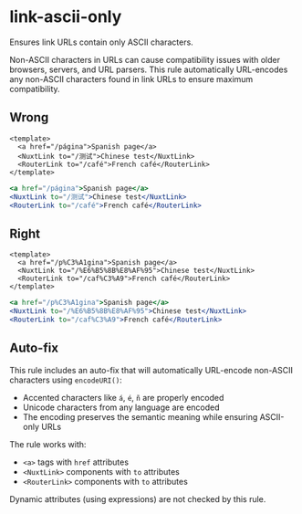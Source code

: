 # link-ascii-only

Ensures link URLs contain only ASCII characters.

Non-ASCII characters in URLs can cause compatibility issues with older browsers, servers, and URL parsers. This rule automatically URL-encodes any non-ASCII characters found in link URLs to ensure maximum compatibility.

## Wrong

```vue
<template>
  <a href="/página">Spanish page</a>
  <NuxtLink to="/测试">Chinese test</NuxtLink>
  <RouterLink to="/café">French café</RouterLink>
</template>
```

```jsx
<a href="/página">Spanish page</a>
<NuxtLink to="/测试">Chinese test</NuxtLink>
<RouterLink to="/café">French café</RouterLink>
```

## Right

```vue
<template>
  <a href="/p%C3%A1gina">Spanish page</a>
  <NuxtLink to="/%E6%B5%8B%E8%AF%95">Chinese test</NuxtLink>
  <RouterLink to="/caf%C3%A9">French café</RouterLink>
</template>
```

```jsx
<a href="/p%C3%A1gina">Spanish page</a>
<NuxtLink to="/%E6%B5%8B%E8%AF%95">Chinese test</NuxtLink>
<RouterLink to="/caf%C3%A9">French café</RouterLink>
```

## Auto-fix

This rule includes an auto-fix that will automatically URL-encode non-ASCII characters using `encodeURI()`:
- Accented characters like `á`, `é`, `ñ` are properly encoded
- Unicode characters from any language are encoded
- The encoding preserves the semantic meaning while ensuring ASCII-only URLs

The rule works with:
- `<a>` tags with `href` attributes
- `<NuxtLink>` components with `to` attributes  
- `<RouterLink>` components with `to` attributes

Dynamic attributes (using expressions) are not checked by this rule.
